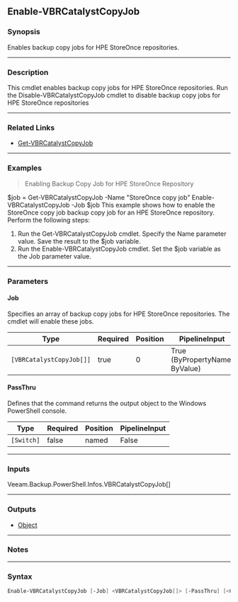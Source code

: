Enable-VBRCatalystCopyJob
-------------------------

### Synopsis
Enables backup copy jobs for HPE StoreOnce repositories.

---

### Description

This cmdlet enables backup copy jobs for HPE StoreOnce repositories.
Run the Disable-VBRCatalystCopyJob cmdlet to disable backup copy jobs for HPE StoreOnce repositories

---

### Related Links
* [Get-VBRCatalystCopyJob](Get-VBRCatalystCopyJob)

---

### Examples
> Enabling Backup Copy Job for HPE StoreOnce Repository

$job = Get-VBRCatalystCopyJob -Name "StoreOnce copy job"
Enable-VBRCatalystCopyJob -Job $job
This example shows how to enable the StoreOnce copy job backup copy job for an HPE StoreOnce repository.
Perform the following steps:
1. Run the Get-VBRCatalystCopyJob cmdlet. Specify the Name parameter value. Save the result to the $job variable.
2. Run the Enable-VBRCatalystCopyJob cmdlet. Set the $job variable as the Job parameter value.

---

### Parameters
#### **Job**
Specifies an array of backup copy jobs for HPE StoreOnce repositories. The cmdlet will enable these jobs.

|Type                    |Required|Position|PipelineInput                 |
|------------------------|--------|--------|------------------------------|
|`[VBRCatalystCopyJob[]]`|true    |0       |True (ByPropertyName, ByValue)|

#### **PassThru**
Defines that the command returns the output object to the Windows PowerShell console.

|Type      |Required|Position|PipelineInput|
|----------|--------|--------|-------------|
|`[Switch]`|false   |named   |False        |

---

### Inputs
Veeam.Backup.PowerShell.Infos.VBRCatalystCopyJob[]

---

### Outputs
* [Object](https://learn.microsoft.com/en-us/dotnet/api/System.Object)

---

### Notes

---

### Syntax
```PowerShell
Enable-VBRCatalystCopyJob [-Job] <VBRCatalystCopyJob[]> [-PassThru] [<CommonParameters>]
```
